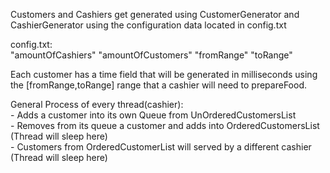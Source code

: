 Customers and Cashiers get generated using 
CustomerGenerator and CashierGenerator using the 
configuration data located in config.txt

config.txt:\
"amountOfCashiers"
"amountOfCustomers" "fromRange" "toRange"

Each customer has a time field that will be generated 
in milliseconds using the [fromRange,toRange] range
that a cashier will need to prepareFood.

General Process of every thread(cashier):\
    - Adds a customer into its own Queue from UnOrderedCustomersList\
    - Removes from its queue a customer and adds into OrderedCustomersList (Thread will sleep here)\
    - Customers from OrderedCustomerList will served by a different cashier (Thread will sleep here)